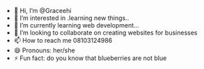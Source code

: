 - 👋 Hi, I’m @Graceehi
- 👀 I’m interested in .learning new things..
- 🌱 I’m currently learning web development...
- 💞️ I’m looking to collaborate on creating websites for businesses
- 📫 How to reach me 08103124986
- 😄 Pronouns: her/she
- ⚡ Fun fact: do you know that blueberries are not blue

<!---
Graceehi/Graceehi is a ✨ special ✨ repository because its `README.md` (this file) appears on your GitHub profile.
You can click the Preview link to take a look at your changes.
--->
